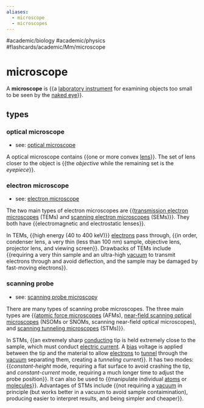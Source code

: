 ```yaml
---
aliases:
  - microscope
  - microscopes
---
```


#academic/biology #academic/physics #flashcards/academic/Mm/microscope

# microscope

A __microscope__ is {{a [laboratory instrument](laboratory%20equipment.md) for examining objects too small to be seen by the [naked eye](naked%20eye.md)}}. <!--SR:!2023-05-12,4,270-->

## types

### optical microscope

- see: [optical microscope](optical%20microscope.md)

A optical microscope contains {{one or more convex [lens](lens.md)}}. The set of lens closer to the object is {{the _objective_ while the remaining set is the _eyepiece_}}. <!--SR:!2023-05-12,4,270!2023-05-12,4,270-->

### electron microscope

- see: [electron microscope](electron%20microscope.md)

The two main types of electron microscopes are {{[transmission electron microscopes](transmission%20electron%20microscope.md) (TEMs) and [scanning electron microscopes](scanning%20electron%20microscope.md) (SEMs)}}. They both have {{electromagnetic and electrostatic lenses}}. <!--SR:!2023-05-12,4,270!2023-05-12,4,270-->

In TEMs, {{high energy (40 to 400 keV)}} [electrons](electron.md) pass through, {{in order, condenser lens, a very thin (less than 100 nm) sample, objective lens, projector lens, and viewing screen}}. Drawbacks of TEMs include {{requiring a very thin sample and an ultra-high [vacuum](vacuum.md) to transmit electrons through and avoid deflection, and the sample may be damaged by fast-moving electrons}}. <!--SR:!2023-05-12,4,270!2023-05-11,3,250!2023-05-11,3,250-->

### scanning probe

- see: [scanning probe microscopy](scanning%20probe%20microscopy.md)

There are many types of scanning probe microscopes. The three main types are {{[atomic force microscopes](atomic%20force%20microscope.md) (AFMs), [near-field scanning optical microscopes](near-field%20scanning%20optical%20microscope.md) (NSOMs or SNOMs, scanning near-field optical microscopes), and [scanning tunneling microscopes](scanning%20tunneling%20microscope.md) (STMs)}}. <!--SR:!2023-05-11,3,250-->

In STMs, {{an extremely sharp [conducting](electrical%20conductor.md) tip is held extremely close to the sample, which must conduct [electric current](electric%20current.md). A [bias](biasing.md) voltage is applied between the tip and the material to allow [electrons](electron.md) to [tunnel](quantum%20tunneling.md) through the [vacuum](vacuum.md) separating them, creating a _tunneling current_}}. It has two modes: {{_constant-height_ mode, requiring a flat surface to avoid crashing the tip, and _constant-current_ mode, requiring a much longer time to adjust the probe position}}. It can also be used to {{manipulate individual [atoms](atom.md) or [molecules](molecule.md)}}. Advantages of STMs include {{not requiring a [vacuum](vacuum.md) in principle (but works better in a vacuum to avoid sample contaimination), producing easier to interpret results, and being simpler and cheaper}}. <!--SR:!2023-05-11,3,250!2023-05-11,3,250!2023-05-12,4,270!2023-05-11,3,250-->
